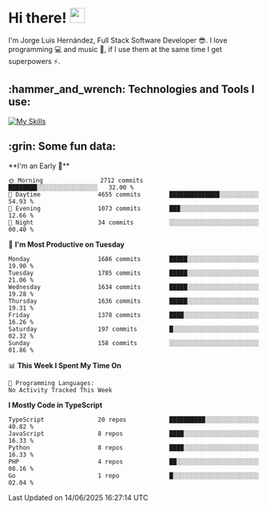 <h1 align="left">
 <abc>
  <br>Hi there! <img src="https://user-images.githubusercontent.com/42378118/110234147-e3259600-7f4e-11eb-95be-0c4047144dea.gif" width="30"><br>
 </abc>
</h1>

I'm Jorge Luis Hernández, Full Stack Software Developer :sunglasses:. I love programming :computer: and music :musical_score:, if I use them at the same time I get superpowers :zap:. 


<h2 align="left">:hammer_and_wrench: Technologies and Tools I use:</h2>

[![My Skills](https://skillicons.dev/icons?i=js,ts,html,css,py,vue,react,next,nest,postgres,mysql)](https://skillicons.dev)

<h2 align="left">:grin: Some fun data:</h2>
<!--START_SECTION:waka-->
**I'm an Early 🐤** 

```text
🌞 Morning                2712 commits        ████████░░░░░░░░░░░░░░░░░   32.00 % 
🌆 Daytime                4655 commits        ██████████████░░░░░░░░░░░   54.93 % 
🌃 Evening                1073 commits        ███░░░░░░░░░░░░░░░░░░░░░░   12.66 % 
🌙 Night                  34 commits          ░░░░░░░░░░░░░░░░░░░░░░░░░   00.40 % 
```
📅 **I'm Most Productive on Tuesday** 

```text
Monday                   1686 commits        █████░░░░░░░░░░░░░░░░░░░░   19.90 % 
Tuesday                  1785 commits        █████░░░░░░░░░░░░░░░░░░░░   21.06 % 
Wednesday                1634 commits        █████░░░░░░░░░░░░░░░░░░░░   19.28 % 
Thursday                 1636 commits        █████░░░░░░░░░░░░░░░░░░░░   19.31 % 
Friday                   1378 commits        ████░░░░░░░░░░░░░░░░░░░░░   16.26 % 
Saturday                 197 commits         █░░░░░░░░░░░░░░░░░░░░░░░░   02.32 % 
Sunday                   158 commits         ░░░░░░░░░░░░░░░░░░░░░░░░░   01.86 % 
```


📊 **This Week I Spent My Time On** 

```text
💬 Programming Languages: 
No Activity Tracked This Week
```

**I Mostly Code in TypeScript** 

```text
TypeScript               20 repos            ██████████░░░░░░░░░░░░░░░   40.82 % 
JavaScript               8 repos             ████░░░░░░░░░░░░░░░░░░░░░   16.33 % 
Python                   8 repos             ████░░░░░░░░░░░░░░░░░░░░░   16.33 % 
PHP                      4 repos             ██░░░░░░░░░░░░░░░░░░░░░░░   08.16 % 
Go                       1 repo              █░░░░░░░░░░░░░░░░░░░░░░░░   02.04 % 
```




 Last Updated on 14/06/2025 16:27:14 UTC
<!--END_SECTION:waka-->
